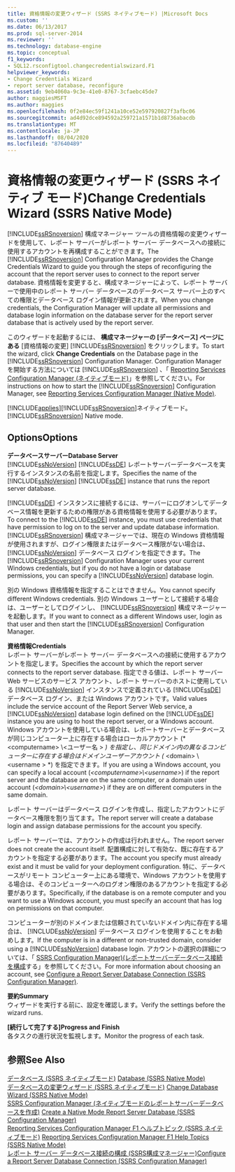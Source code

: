 ```yaml
---
title: 資格情報の変更ウィザード (SSRS ネイティブモード) |Microsoft Docs
ms.custom: ''
ms.date: 06/13/2017
ms.prod: sql-server-2014
ms.reviewer: ''
ms.technology: database-engine
ms.topic: conceptual
f1_keywords:
- SQL12.rsconfigtool.changecredentialswizard.F1
helpviewer_keywords:
- Change Credentials Wizard
- report server database, reconfigure
ms.assetid: 9eb4060a-9c3e-41e0-8767-3cfaebc45de7
author: maggiesMSFT
ms.author: maggies
ms.openlocfilehash: 0f2e84ec59f1241a10ce52e597920827f3afbc06
ms.sourcegitcommit: ad4d92dce894592a259721a1571b1d8736abacdb
ms.translationtype: MT
ms.contentlocale: ja-JP
ms.lasthandoff: 08/04/2020
ms.locfileid: "87640489"
---
```

# <a name="change-credentials-wizard-ssrs-native-mode"></a><span data-ttu-id="450d4-102">資格情報の変更ウィザード (SSRS ネイティブ モード)</span><span class="sxs-lookup"><span data-stu-id="450d4-102">Change Credentials Wizard (SSRS Native Mode)</span></span>
  <span data-ttu-id="450d4-103">[!INCLUDE[ssRSnoversion](../../includes/ssrsnoversion-md.md)] 構成マネージャー ツールの資格情報の変更ウィザードを使用して、レポート サーバーがレポート サーバー データベースへの接続に使用するアカウントを再構成することができます。</span><span class="sxs-lookup"><span data-stu-id="450d4-103">The [!INCLUDE[ssRSnoversion](../../includes/ssrsnoversion-md.md)] Configuration Manager provides the Change Credentials Wizard to guide you through the steps of reconfiguring the account that the report server uses to connect to the report server database.</span></span> <span data-ttu-id="450d4-104">資格情報を変更すると、構成マネージャーによって、レポート サーバーで使用中のレポート サーバー データベースのデータベース サーバー上のすべての権限とデータベース ログイン情報が更新されます。</span><span class="sxs-lookup"><span data-stu-id="450d4-104">When you change credentials, the Configuration Manager will update all permissions and database login information on the database server for the report server database that is actively used by the report server.</span></span>  
  
 <span data-ttu-id="450d4-105">このウィザードを起動するには、 **構成マネージャーの [データベース] ページにある** [資格情報の変更] [!INCLUDE[ssRSnoversion](../../includes/ssrsnoversion-md.md)] をクリックします。</span><span class="sxs-lookup"><span data-stu-id="450d4-105">To start the wizard, click **Change Credentials** on the Database page in the [!INCLUDE[ssRSnoversion](../../includes/ssrsnoversion-md.md)] Configuration Manager.</span></span> <span data-ttu-id="450d4-106">Configuration Manager を開始する方法については [!INCLUDE[ssRSnoversion](../../includes/ssrsnoversion-md.md)] 、「 [Reporting Services Configuration Manager &#40;ネイティブモード&#41;](../../../2014/sql-server/install/reporting-services-configuration-manager-native-mode.md)」を参照してください。</span><span class="sxs-lookup"><span data-stu-id="450d4-106">For instructions on how to start the [!INCLUDE[ssRSnoversion](../../includes/ssrsnoversion-md.md)] Configuration Manager, see [Reporting Services Configuration Manager &#40;Native Mode&#41;](../../../2014/sql-server/install/reporting-services-configuration-manager-native-mode.md).</span></span>  
  
 [!INCLUDE[applies](../../includes/applies-md.md)]<span data-ttu-id="450d4-107">[!INCLUDE[ssRSnoversion](../../includes/ssrsnoversion-md.md)]ネイティブモード。</span><span class="sxs-lookup"><span data-stu-id="450d4-107">[!INCLUDE[ssRSnoversion](../../includes/ssrsnoversion-md.md)] Native mode.</span></span>  
  
## <a name="options"></a><span data-ttu-id="450d4-108">Options</span><span class="sxs-lookup"><span data-stu-id="450d4-108">Options</span></span>  
 <span data-ttu-id="450d4-109">**データベースサーバー**</span><span class="sxs-lookup"><span data-stu-id="450d4-109">**Database Server**</span></span>  
 <span data-ttu-id="450d4-110">[!INCLUDE[ssNoVersion](../../includes/ssnoversion-md.md)] [!INCLUDE[ssDE](../../includes/ssde-md.md)] レポートサーバーデータベースを実行するインスタンスの名前を指定します。</span><span class="sxs-lookup"><span data-stu-id="450d4-110">Specifies the name of the [!INCLUDE[ssNoVersion](../../includes/ssnoversion-md.md)] [!INCLUDE[ssDE](../../includes/ssde-md.md)] instance that runs the report server database.</span></span>  
  
 <span data-ttu-id="450d4-111">[!INCLUDE[ssDE](../../includes/ssde-md.md)] インスタンスに接続するには、サーバーにログオンしてデータベース情報を更新するための権限がある資格情報を使用する必要があります。</span><span class="sxs-lookup"><span data-stu-id="450d4-111">To connect to the [!INCLUDE[ssDE](../../includes/ssde-md.md)] instance, you must use credentials that have permission to log on to the server and update database information.</span></span> <span data-ttu-id="450d4-112">[!INCLUDE[ssRSnoversion](../../includes/ssrsnoversion-md.md)] 構成マネージャーでは、現在の Windows 資格情報が使用されますが、ログイン権限またはデータベース権限がない場合は、 [!INCLUDE[ssNoVersion](../../includes/ssnoversion-md.md)] データベース ログインを指定できます。</span><span class="sxs-lookup"><span data-stu-id="450d4-112">The [!INCLUDE[ssRSnoversion](../../includes/ssrsnoversion-md.md)] Configuration Manager uses your current Windows credentials, but if you do not have a login or database permissions, you can specify a [!INCLUDE[ssNoVersion](../../includes/ssnoversion-md.md)] database login.</span></span>  
  
 <span data-ttu-id="450d4-113">別の Windows 資格情報を指定することはできません。</span><span class="sxs-lookup"><span data-stu-id="450d4-113">You cannot specify different Windows credentials.</span></span> <span data-ttu-id="450d4-114">別の Windows ユーザーとして接続する場合は、ユーザーとしてログインし、 [!INCLUDE[ssRSnoversion](../../includes/ssrsnoversion-md.md)] 構成マネージャーを起動します。</span><span class="sxs-lookup"><span data-stu-id="450d4-114">If you want to connect as a different Windows user, login as that user and then start the [!INCLUDE[ssRSnoversion](../../includes/ssrsnoversion-md.md)] Configuration Manager.</span></span>  
  
 <span data-ttu-id="450d4-115">**資格情報**</span><span class="sxs-lookup"><span data-stu-id="450d4-115">**Credentials**</span></span>  
 <span data-ttu-id="450d4-116">レポート サーバーがレポート サーバー データベースへの接続に使用するアカウントを指定します。</span><span class="sxs-lookup"><span data-stu-id="450d4-116">Specifies the account by which the report server connects to the report server database.</span></span> <span data-ttu-id="450d4-117">指定できる値は、レポート サーバー Web サービスのサービス アカウント、レポート サーバーのホストに使用している [!INCLUDE[ssNoVersion](../../includes/ssnoversion-md.md)] インスタンスで定義されている [!INCLUDE[ssDE](../../includes/ssde-md.md)] データベース ログイン、または Windows アカウントです。</span><span class="sxs-lookup"><span data-stu-id="450d4-117">Valid values include the service account of the Report Server Web service, a [!INCLUDE[ssNoVersion](../../includes/ssnoversion-md.md)] database login defined on the [!INCLUDE[ssDE](../../includes/ssde-md.md)] instance you are using to host the report server, or a Windows account.</span></span> <span data-ttu-id="450d4-118">Windows アカウントを使用している場合は、レポートサーバーとデータベースが同じコンピューター上に存在する場合はローカルアカウント (\* \<computername> \\<ユーザー名 \> *) を指定し、同じドメイン内の異なるコンピューターに存在する場合はドメインユーザーアカウント (* \<domain> \\<username \> \*) を指定できます。</span><span class="sxs-lookup"><span data-stu-id="450d4-118">If you are using a Windows account, you can specify a local account (*\<computername>\\<username\>*) if the report server and the database are on the same computer, or a domain user account (*\<domain>\\<username\>*) if they are on different computers in the same domain.</span></span>  
  
 <span data-ttu-id="450d4-119">レポート サーバーはデータベース ログインを作成し、指定したアカウントにデータベース権限を割り当てます。</span><span class="sxs-lookup"><span data-stu-id="450d4-119">The report server will create a database login and assign database permissions for the account you specify.</span></span>  
  
 <span data-ttu-id="450d4-120">レポート サーバーでは、アカウントの作成は行われません。</span><span class="sxs-lookup"><span data-stu-id="450d4-120">The report server does not create the account itself.</span></span> <span data-ttu-id="450d4-121">配置構成に対して有効な、既に存在するアカウントを指定する必要があります。</span><span class="sxs-lookup"><span data-stu-id="450d4-121">The account you specify must already exist and it must be valid for your deployment configuration.</span></span> <span data-ttu-id="450d4-122">特に、データベースがリモート コンピューター上にある環境で、Windows アカウントを使用する場合は、そのコンピューターへのログオン権限のあるアカウントを指定する必要があります。</span><span class="sxs-lookup"><span data-stu-id="450d4-122">Specifically, if the database is on a remote computer and you want to use a Windows account, you must specify an account that has log on permissions on that computer.</span></span>  
  
 <span data-ttu-id="450d4-123">コンピューターが別のドメインまたは信頼されていないドメイン内に存在する場合は、 [!INCLUDE[ssNoVersion](../../includes/ssnoversion-md.md)] データベース ログインを使用することをお勧めします。</span><span class="sxs-lookup"><span data-stu-id="450d4-123">If the computer is in a different or non-trusted domain, consider using a [!INCLUDE[ssNoVersion](../../includes/ssnoversion-md.md)] database login.</span></span> <span data-ttu-id="450d4-124">アカウントの選択の詳細については、「 [SSRS Configuration Manager&#41;&#40;レポートサーバーデータベース接続を構成](../../../2014/sql-server/install/configure-a-report-server-database-connection-ssrs-configuration-manager.md)する」を参照してください。</span><span class="sxs-lookup"><span data-stu-id="450d4-124">For more information about choosing an account, see [Configure a Report Server Database Connection  &#40;SSRS Configuration Manager&#41;](../../../2014/sql-server/install/configure-a-report-server-database-connection-ssrs-configuration-manager.md).</span></span>  
  
 <span data-ttu-id="450d4-125">**要約**</span><span class="sxs-lookup"><span data-stu-id="450d4-125">**Summary**</span></span>  
 <span data-ttu-id="450d4-126">ウィザードを実行する前に、設定を確認します。</span><span class="sxs-lookup"><span data-stu-id="450d4-126">Verify the settings before the wizard runs.</span></span>  
  
 <span data-ttu-id="450d4-127">**[続行して完了する]**</span><span class="sxs-lookup"><span data-stu-id="450d4-127">**Progress and Finish**</span></span>  
 <span data-ttu-id="450d4-128">各タスクの進行状況を監視します。</span><span class="sxs-lookup"><span data-stu-id="450d4-128">Monitor the progress of each task.</span></span>  
  
## <a name="see-also"></a><span data-ttu-id="450d4-129">参照</span><span class="sxs-lookup"><span data-stu-id="450d4-129">See Also</span></span>  
 <span data-ttu-id="450d4-130">[データベース &#40;SSRS ネイティブモード&#41;](../../../2014/sql-server/install/database-ssrs-native-mode.md) </span><span class="sxs-lookup"><span data-stu-id="450d4-130">[Database &#40;SSRS Native Mode&#41;](../../../2014/sql-server/install/database-ssrs-native-mode.md) </span></span>  
 <span data-ttu-id="450d4-131">[データベースの変更ウィザード &#40;SSRS ネイティブモード&#41;](../../../2014/sql-server/install/change-database-wizard-ssrs-native-mode.md) </span><span class="sxs-lookup"><span data-stu-id="450d4-131">[Change Database Wizard &#40;SSRS Native Mode&#41;](../../../2014/sql-server/install/change-database-wizard-ssrs-native-mode.md) </span></span>  
 <span data-ttu-id="450d4-132">[SSRS Configuration Manager &#40;ネイティブモードのレポートサーバーデータベースを作成&#41;](../../reporting-services/install-windows/ssrs-report-server-create-a-native-mode-report-server-database.md) </span><span class="sxs-lookup"><span data-stu-id="450d4-132">[Create a Native Mode Report Server Database  &#40;SSRS Configuration Manager&#41;](../../reporting-services/install-windows/ssrs-report-server-create-a-native-mode-report-server-database.md) </span></span>  
 <span data-ttu-id="450d4-133">[Reporting Services Configuration Manager F1 ヘルプトピック &#40;SSRS ネイティブモード&#41;](../../../2014/sql-server/install/reporting-services-configuration-manager-f1-help-topics-ssrs-native-mode.md) </span><span class="sxs-lookup"><span data-stu-id="450d4-133">[Reporting Services Configuration Manager F1 Help Topics &#40;SSRS Native Mode&#41;](../../../2014/sql-server/install/reporting-services-configuration-manager-f1-help-topics-ssrs-native-mode.md) </span></span>  
 [<span data-ttu-id="450d4-134">レポート サーバー データベース接続の構成 &#40;SSRS構成マネージャー&#41;</span><span class="sxs-lookup"><span data-stu-id="450d4-134">Configure a Report Server Database Connection  &#40;SSRS Configuration Manager&#41;</span></span>](../../../2014/sql-server/install/configure-a-report-server-database-connection-ssrs-configuration-manager.md)  
  
  
